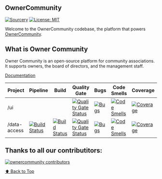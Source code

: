 

## OwnerCommunity
[![Sourcery](https://img.shields.io/badge/Sourcery-enabled-brightgreen)](https://sourcery.ai)
[![License: MIT](https://img.shields.io/github/license/simnova/ownercommunity)](https://github.com/simnova/ownercommunity/blob/main/LICENSE)

Welcome to the OwnerCommunity codebase, the platform that powers [OwnerCommunity](https://owner.community).


## What is Owner Community

Owner Community is an open-source platform for community associations. It supports owners, the board of directors, and the management staff.


[Documentation](https://docs.owner.community)




| Project | Pipeline | Build |  Quality Gate   |  Bugs   |   Code Smells  | Coverage |
| --- | --- | --- | --- | --- | --- | --- |
| /ui |     |     | [![Quality Gate Status](https://sonarcloud.io/api/project_badges/measure?project=simnova_ownercommunity-ui&metric=alert_status)](https://sonarcloud.io/summary/new_code?id=simnova_ownercommunity-ui) | [![Bugs](https://sonarcloud.io/api/project_badges/measure?project=simnova_ownercommunity-ui&metric=bugs)](https://sonarcloud.io/summary/new_code?id=simnova_ownercommunity-ui) | [![Code Smells](https://sonarcloud.io/api/project_badges/measure?project=simnova_ownercommunity-ui&metric=code_smells)](https://sonarcloud.io/summary/new_code?id=simnova_ownercommunity-ui) | [![Coverage](https://sonarcloud.io/api/project_badges/measure?project=simnova_ownercommunity-ui&metric=coverage)](https://sonarcloud.io/summary/new_code?id=simnova_ownercommunity-ui) |
| /data-access | [![Build Status](https://dev.azure.com/simnova/OwnerCommunity/_apis/build/status%2Foc-data-access?branchName=main)](https://dev.azure.com/simnova/OwnerCommunity/_build/latest?definitionId=5&branchName=main) | [![Build Status](https://dev.azure.com/simnova/OwnerCommunity/_apis/build/status%2Foc-data-access?branchName=main&jobName=Build)](https://dev.azure.com/simnova/OwnerCommunity/_build/latest?definitionId=5&branchName=main) | [![Quality Gate Status](https://sonarcloud.io/api/project_badges/measure?project=simnova_ownercommuntiy-data-access&metric=alert_status)](https://sonarcloud.io/summary/new_code?id=simnova_ownercommuntiy-data-access) | [![Bugs](https://sonarcloud.io/api/project_badges/measure?project=simnova_ownercommuntiy-data-access&metric=bugs)](https://sonarcloud.io/summary/new_code?id=simnova_ownercommuntiy-data-access) | [![Code Smells](https://sonarcloud.io/api/project_badges/measure?project=simnova_ownercommuntiy-data-access&metric=code_smells)](https://sonarcloud.io/summary/new_code?id=simnova_ownercommuntiy-data-access) | [![Coverage](https://sonarcloud.io/api/project_badges/measure?project=simnova_ownercommuntiy-data-access&metric=coverage)](https://sonarcloud.io/summary/new_code?id=simnova_ownercommuntiy-data-access) |

## Thanks to all our contributitors:

[![ownercommunity contributors](https://contrib.rocks/image?repo=simnova/ownercommunity)](https://github.com/simnova/ownercommunity/graphs/contributors)

[⬆ Back to Top](#table-of-contents)
